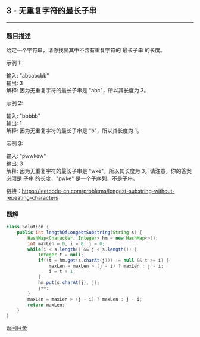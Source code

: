 ## **3 - 无重复字符的最长子串**
--------------------------

### **题目描述**
给定一个字符串，请你找出其中不含有重复字符的 最长子串 的长度。

示例 1:

输入: "abcabcbb"  
输出: 3   
解释: 因为无重复字符的最长子串是 "abc"，所以其长度为 3。  

示例 2:

输入: "bbbbb"  
输出: 1  
解释: 因为无重复字符的最长子串是 "b"，所以其长度为 1。
  
示例 3:

输入: "pwwkew"  
输出: 3  
解释: 因为无重复字符的最长子串是 "wke"，所以其长度为 3。请注意，你的答案必须是 子串 的长度，"pwke" 是一个子序列，不是子串。  

链接：https://leetcode-cn.com/problems/longest-substring-without-repeating-characters



### **题解**
``` java
class Solution {
    public int lengthOfLongestSubstring(String s) {
        HashMap<Character, Integer> hm = new HashMap<>();
        int maxLen = 0, i = 0, j = 0;
        while(i < s.length() && j < s.length()) {
            Integer t = null;
            if((t = hm.get(s.charAt(j))) != null && t >= i) {
                maxLen = maxLen > (j - i) ? maxLen : j - i;
                i = t + 1;
            } 
            hm.put(s.charAt(j), j);
            j++;
        }
        maxLen = maxLen > (j - i) ? maxLen : j - i;
        return maxLen;
    }
}
```


[返回目录](https://maxwell-l.github.io/WriteSomething/something/leetcode)